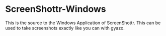 ScreenShottr-Windows
====================

This is the source to the Windows Application of ScreenShottr. This can be used to take screenshots exactly like you can with gyazo.
